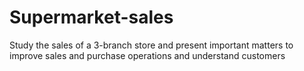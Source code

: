 # Supermarket-sales
Study the sales of a 3-branch store and present important matters to improve sales and purchase operations and understand customers

